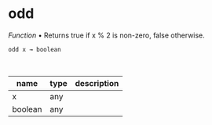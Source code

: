 # odd

_Function_ &bull; Returns true if x % 2 is non-zero, false otherwise.

<pre><code>odd x &rarr; boolean</code></pre>
<br>

| name | type | description |
|------|------|-------------|
|x|any||
|boolean|any||


